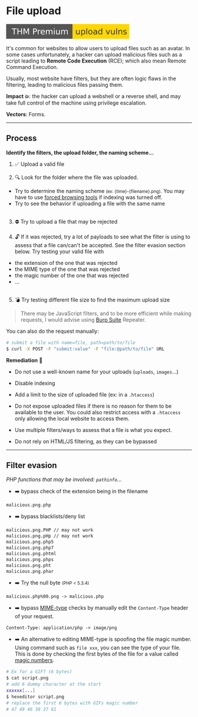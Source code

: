 # File upload

[![uploadvulns](../../../_badges/thmp/uploadvulns.svg)](https://tryhackme.com/room/uploadvulns)

<div class="row row-cols-md-2"><div>

It's common for websites to allow users to upload files such as an avatar. In some cases unfortunately, a hacker can upload malicious files such as a script leading to **Remote Code Execution** (RCE); which also mean Remote Command Execution.

Usually, most website have filters, but they are often logic flaws in the filtering, leading to malicious files passing them.
</div><div>

**Impact 💥**: the hacker can upload a webshell or a reverse shell, and may take full control of the machine using privilege escalation.

**Vectors**: Forms.
</div></div>

<hr class="sep-both">

## Process

<div class="row row-cols-md-2 mt-4"><div>

**Identify the filters, the upload folder, the naming scheme...**

1. ✅ Upload a valid file<br><span>&nbsp;</span>
2. 🔍 Look for the folder where the file was uploaded.
  * Try to determine the naming scheme <small>(ex: {time}-{filename}.png)</small>. You may have to use [forced browsing tools](/cyber/exploitation/web/fuzz/forced_browsing.md) if indexing was turned off.
  * Try to see the behavior if uploading a file with the same name<br><span>&nbsp;</span>
3. ⛔ Try to upload a file that may be rejected<br><span>&nbsp;</span>
4. 🔓 If it was rejected, try a lot of payloads to see what the filter is using to assess that a file can/can't be accepted. See the filter evasion section below. Try testing your valid file with
* the extension of the one that was rejected
* the MIME type of the one that was rejected
* the magic number of the one that was rejected
* ...<br><span>&nbsp;</span>

5. 💣 Try testing different file size to find the maximum upload size
</div><div>

> There may be JavaScript filters, and to be more efficient while making requests, I would advise using [Burp Suite](/cyber/exploitation/web/burpsuite/index.md#repeater-tab) Repeater.

You can also do the request manually:

```bash
# submit a file with name=file, path=path/to/file
$ curl -X POST -F "submit:value" -F "file:@path/to/file" URL
```

**Remediation** 🧯

* Do not use a well-known name for your uploads (`uploads`, `images`...)

* Disable indexing

* Add a limit to the size of uploaded file (ex: in a `.htaccess`)

* Do not expose uploaded files if there is no reason for them to be available to the user. You could also restrict access with a `.htaccess` only allowing the local website to access them.

* Use multiple filters/ways to assess that a file is what you expect.

* Do not rely on HTML/JS filtering, as they can be bypassed
</div></div>

<hr class="sep-both">

## Filter evasion

*PHP functions that may be involved: `pathinfo`...*

<div class="row row-cols-md-2 mt-4"><div>

* ➡️ bypass check of the extension being in the filename

```
malicious.png.php
```

* ➡️ bypass blacklists/deny list

```
malicious.png.PHP // may not work
malicious.png.pHp // may not work
malicious.png.php5
malicious.png.php7
malicious.png.phtml
malicious.png.phps
malicious.png.pht
malicious.png.phar
```

* ➡️ Try the null byte <small>(PHP < 5.3.4)</small>

```
malicious.php%00.png -> malicious.php
```
</div><div>

* ➡️ bypass  [MIME-type](https://developer.mozilla.org/en-US/docs/Web/HTTP/Basics_of_HTTP/MIME_types/Common_types) checks by manually edit the `Content-Type` header of your request.

```
Content-Type: application/php -> image/png
```

* ➡️ An alternative to editing MIME-type is spoofing the file magic number. Using command such as `file xxx`, you can see the type of your file. This is done by checking the first bytes of the file for a value called [magic numbers](https://en.wikipedia.org/wiki/List_of_file_signatures).

```bash
# Ex for a GIFT (6 bytes)
$ cat script.png
# add 6 dummy character at the start
xxxxxx[...]
$ hexeditor script.png
# replace the first 6 bytes with GIFs magic number
# 47 49 46 38 37 61
```
</div></div>